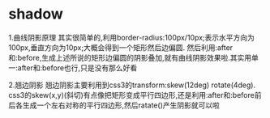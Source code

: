 # shadow
1.曲线阴影原理
    其实很简单的,利用border-radius:100px/10px;表示水平方向为100px,垂直方向为10px;大概会得到一个矩形然后边偏圆.
    然后利用:after和:before,生成上述所说的矩形边偏圆的阴影叠加,就有曲线阴影效果啦.其实用单一:after和:before也行,只是没有那么好看

2.翘边阴影
    翘边阴影主要利用到css3的transform:skew(12deg) rotate(4deg).
    css3的skew(x,y)(斜切)有点像把矩形变成平行四边形,还是利用:after和:before前后各生成一个左右对称的平行四边形,然后ratate()产生阴影就可以啦
